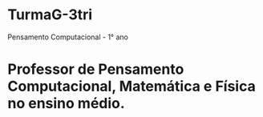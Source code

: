 # TurmaG-3tri
Pensamento Computacional - 1° ano
# Professor de Pensamento Computacional, Matemática e Física no ensino médio. 
